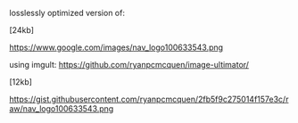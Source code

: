 losslessly optimized version of:

[24kb]

https://www.google.com/images/nav_logo100633543.png

using imgult:
https://github.com/ryanpcmcquen/image-ultimator/

[12kb]

https://gist.githubusercontent.com/ryanpcmcquen/2fb5f9c275014f157e3c/raw/nav_logo100633543.png